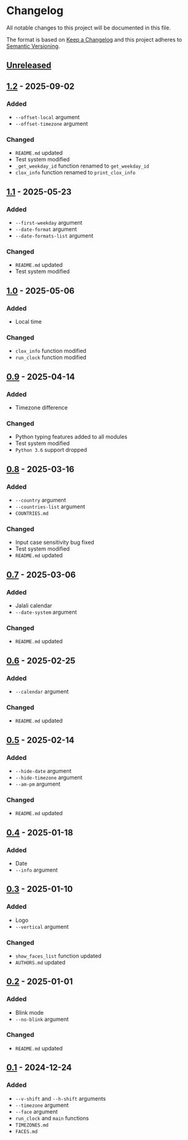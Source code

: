 # Changelog
All notable changes to this project will be documented in this file.

The format is based on [Keep a Changelog](http://keepachangelog.com/en/1.0.0/)
and this project adheres to [Semantic Versioning](http://semver.org/spec/v2.0.0.html).

## [Unreleased]
## [1.2] - 2025-09-02
### Added
- `--offset-local` argument
- `--offset-timezone` argument
### Changed
- `README.md` updated
- Test system modified
- `_get_weekday_id` function renamed to `get_weekday_id`
- `clox_info` function renamed to `print_clox_info`
## [1.1] - 2025-05-23
### Added
- `--first-weekday` argument
- `--date-format` argument
- `--date-formats-list` argument
### Changed
- `README.md` updated
- Test system modified
## [1.0] - 2025-05-06
### Added
- Local time
### Changed
- `clox_info` function modified
- `run_clock` function modified
## [0.9] - 2025-04-14
### Added
- Timezone difference
### Changed
- Python typing features added to all modules
- Test system modified
- `Python 3.6` support dropped
## [0.8] - 2025-03-16
### Added
- `--country` argument
- `--countries-list` argument
- `COUNTRIES.md`
### Changed
- Input case sensitivity bug fixed
- Test system modified
- `README.md` updated
## [0.7] - 2025-03-06
### Added
- Jalali calendar
- `--date-system` argument
### Changed
- `README.md` updated
## [0.6] - 2025-02-25
### Added
- `--calendar` argument
### Changed
- `README.md` updated
## [0.5] - 2025-02-14
### Added
- `--hide-date` argument
- `--hide-timezone` argument
- `--am-pm` argument
### Changed
- `README.md` updated
## [0.4] - 2025-01-18
### Added
- Date
- `--info` argument
## [0.3] - 2025-01-10
### Added
- Logo
- `--vertical` argument
### Changed
- `show_faces_list` function updated
- `AUTHORS.md` updated
## [0.2] - 2025-01-01
### Added
- Blink mode
- `--no-blink` argument
### Changed
- `README.md` updated
## [0.1] - 2024-12-24
### Added
- `--v-shift` and `--h-shift` arguments
- `--timezone` argument
- `--face` argument
- `run_clock` and `main` functions
- `TIMEZONES.md`
- `FACES.md`

[Unreleased]: https://github.com/sepandhaghighi/clox/compare/v1.2...dev
[1.2]: https://github.com/sepandhaghighi/clox/compare/v1.1...v1.2
[1.1]: https://github.com/sepandhaghighi/clox/compare/v1.0...v1.1
[1.0]: https://github.com/sepandhaghighi/clox/compare/v0.9...v1.0
[0.9]: https://github.com/sepandhaghighi/clox/compare/v0.8...v0.9
[0.8]: https://github.com/sepandhaghighi/clox/compare/v0.7...v0.8
[0.7]: https://github.com/sepandhaghighi/clox/compare/v0.6...v0.7
[0.6]: https://github.com/sepandhaghighi/clox/compare/v0.5...v0.6
[0.5]: https://github.com/sepandhaghighi/clox/compare/v0.4...v0.5
[0.4]: https://github.com/sepandhaghighi/clox/compare/v0.3...v0.4
[0.3]: https://github.com/sepandhaghighi/clox/compare/v0.2...v0.3
[0.2]: https://github.com/sepandhaghighi/clox/compare/v0.1...v0.2
[0.1]: https://github.com/sepandhaghighi/clox/compare/e9b49e2...v0.1



